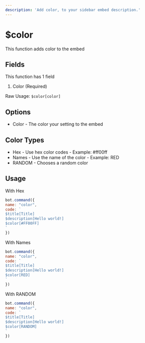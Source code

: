 ```yaml
---
description: 'Add color, to your sidebar embed description.'
---
```


# $color

This function adds color to the embed

## Fields

This function has 1 field

1. Color \(Required\)

Raw Usage: `$color[color]`

## Options

* Color - The color your setting to the embed

## Color Types

* Hex - Use hex color codes - Example: \#ff00ff
* Names - Use the name of the color - Example: RED
* RANDOM - Chooses a random color

## Usage

With Hex

```javascript
bot.command({
name: "color", 
code: `
$title[Title]
$description[Hello world!]
$color[#FF00FF]
`
})
```

With Names

```javascript
bot.command({
name: "color", 
code: `
$title[Title]
$description[Hello world!]
$color[RED]
`
})
```

With RANDOM

```javascript
bot.command({
name: "color", 
code: `
$title[Title]
$description[Hello world!]
$color[RANDOM]
`
})
```

